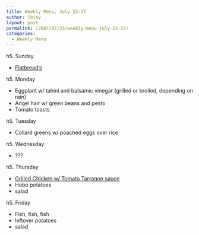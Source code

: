 ```yaml
---
title: Weekly Menu, July 22-27
author: lbjay
layout: post
permalink: /2007/07/23/weekly-menu-july-22-27/
categories:
  - Weekly Menu
---
```

<abbr class="unapi-id" title=""><!-- &nbsp; --></abbr> 

h5. Sunday

* [Flatbread&#8217;s][1]

h5. Monday

* Eggplant w/ tahini and balsamic vinegar (grilled or broiled, depending on rain)  
* Angel hair w/ green beans and pesto  
* Tomato toasts

h5. Tuesday

* Collard greens w/ poached eggs over rice

h5. Wednesday

* ???

h5. Thursday

* [Grilled Chicken w/ Tomato Tarragon sauce][2]  
* Hobo potatoes  
* salad

h5. Friday

* Fish, fish, fish  
* leftover potatoes  
* salad

 [1]: http://www.flatbreadcompany.com
 [2]: http://www.elise.com/recipes/archives/005141grilled_chicken_with_tomato_tarragon_sauce.php